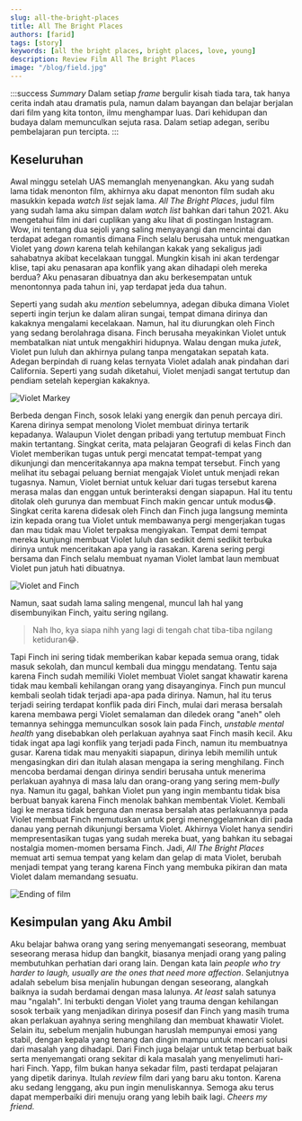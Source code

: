 ```yaml
---
slug: all-the-bright-places
title: All The Bright Places
authors: [farid]
tags: [story]
keywords: [all the bright places, bright places, love, young]
description: Review Film All The Bright Places
image: "/blog/field.jpg"
---
```


:::success _Summary_
Dalam setiap _frame_ bergulir kisah tiada tara, tak hanya cerita indah atau dramatis pula, namun dalam bayangan dan belajar berjalan dari film yang kita tonton, ilmu menghampar luas. Dari kehidupan dan budaya dalam memunculkan sejuta rasa. Dalam setiap adegan, seribu pembelajaran pun tercipta.
:::

<!-- truncate -->

## Keseluruhan

Awal minggu setelah UAS memanglah menyenangkan. Aku yang sudah lama tidak menonton film, akhirnya aku dapat menonton film sudah aku masukkin kepada _watch list_ sejak lama. _All The Bright Places_, judul film yang sudah lama aku simpan dalam _watch list_ bahkan dari tahun 2021. Aku mengetahui film ini dari cuplikan yang aku lihat di postingan Instagram. Wow, ini tentang dua sejoli yang saling menyayangi dan mencintai dan terdapat adegan romantis dimana Finch selalu berusaha untuk menguatkan Violet yang _down_ karena telah kehilangan kakak yang sekaligus jadi sahabatnya akibat kecelakaan tunggal. Mungkin kisah ini akan terdengar klise, tapi aku penasaran apa konflik yang akan dihadapi oleh mereka berdua? Aku penasaran dibuatnya dan aku berkesempatan untuk menontonnya pada tahun ini, yap terdapat jeda dua tahun.

Seperti yang sudah aku _mention_ sebelumnya, adegan dibuka dimana Violet seperti ingin terjun ke dalam aliran sungai, tempat dimana dirinya dan kakaknya mengalami kecelakaan. Namun, hal itu diurungkan oleh Finch yang sedang berolahraga disana. Finch berusaha meyakinkan Violet untuk membatalkan niat untuk mengakhiri hidupnya. Walau dengan muka _jutek_, Violet pun luluh dan akhirnya pulang tanpa mengatakan sepatah kata. Adegan berpindah di ruang kelas ternyata Violet adalah anak pindahan dari California. Seperti yang sudah diketahui, Violet menjadi sangat tertutup dan pendiam setelah kepergian kakaknya.

<img src="https://64.media.tumblr.com/1ad540c83549266be4164e4d21a0c127/e9861ef7466b132e-ff/s400x600/d8537b90f7d61973b1217ae463c5176ada5cc3a5.jpg" alt="Violet Markey" />

Berbeda dengan Finch, sosok lelaki yang energik dan penuh percaya diri. Karena dirinya sempat menolong Violet membuat dirinya tertarik kepadanya. Walaupun Violet dengan pribadi yang tertutup membuat Finch makin tertantang. Singkat cerita, mata pelajaran Geografi di kelas Finch dan Violet memberikan tugas untuk pergi mencatat tempat-tempat yang dikunjungi dan menceritakannya apa makna tempat tersebut. Finch yang melihat itu sebagai peluang berniat mengajak Violet untuk menjadi rekan tugasnya. Namun, Violet berniat untuk keluar dari tugas tersebut karena merasa malas dan enggan untuk berinteraksi dengan siapapun. Hal itu tentu ditolak oleh gurunya dan membuat Finch makin gencar untuk modus😂. Singkat cerita karena didesak oleh Finch dan Finch juga langsung meminta izin kepada orang tua Violet untuk membawanya pergi mengerjakan tugas dan mau tidak mau Violet terpaksa mengiyakan. Tempat demi tempat mereka kunjungi membuat Violet luluh dan sedikit demi sedikit terbuka dirinya untuk menceritakan apa yang ia rasakan. Karena sering pergi bersama dan Finch selalu membuat nyaman Violet lambat laun membuat Violet pun jatuh hati dibuatnya.

<img src="https://static01.nyt.com/images/2020/02/26/arts/allthebright1/allthebright1-jumbo.jpg?quality=75&auto=webp" alt="Violet and Finch" />

Namun, saat sudah lama saling mengenal, muncul lah hal yang disembunyikan Finch, yaitu sering ngilang.

> Nah lho, kya siapa nihh yang lagi di tengah chat tiba-tiba ngilang ketiduran😂.

Tapi Finch ini sering tidak memberikan kabar kepada semua orang, tidak masuk sekolah, dan muncul kembali dua minggu mendatang. Tentu saja karena Finch sudah memiliki Violet membuat Violet sangat khawatir karena tidak mau kembali kehilangan orang yang disayanginya. Finch pun muncul kembali seolah tidak terjadi apa-apa pada dirinya. Namun, hal itu terus terjadi seiring terdapat konflik pada diri Finch, mulai dari merasa bersalah karena membawa pergi Violet semalaman dan diledek orang "aneh" oleh temannya sehingga memunculkan sosok lain pada Finch, _unstable mental health_ yang disebabkan oleh perlakuan ayahnya saat Finch masih kecil. Aku tidak ingat apa lagi konflik yang terjadi pada Finch, namun itu membuatnya gusar. Karena tidak mau menyakiti siapapun, dirinya lebih memilih untuk mengasingkan diri dan itulah alasan mengapa ia sering menghilang. Finch mencoba berdamai dengan dirinya sendiri berusaha untuk menerima perlakuan ayahnya di masa lalu dan orang-orang yang sering mem-_bully_ nya. Namun itu gagal, bahkan Violet pun yang ingin membantu tidak bisa berbuat banyak karena Finch menolak bahkan membentak Violet. Kembali lagi ke merasa tidak berguna dan merasa bersalah atas perlakuannya pada Violet membuat Finch memutuskan untuk pergi menenggelamnkan diri pada danau yang pernah dikunjungi bersama Violet. Akhirnya Violet hanya sendiri mempresentasikan tugas yang sudah mereka buat, yang bahkan itu sebagai nostalgia momen-momen bersama Finch. Jadi, _All The Bright Places_ memuat arti semua tempat yang kelam dan gelap di mata Violet, berubah menjadi tempat yang terang karena Finch yang membuka pikiran dan mata Violet dalam memandang sesuatu.

<img src="https://i.pinimg.com/originals/7b/06/31/7b0631f758cf1eba3ddb87e4b227a53e.jpg" alt="Ending of film" />

## Kesimpulan yang Aku Ambil

Aku belajar bahwa orang yang sering menyemangati seseorang, membuat seseorang merasa hidup dan bangkit, biasanya menjadi orang yang paling membutuhkan perhatian dari orang lain. Dengan kata lain _people who try harder to laugh, usually are the ones that need more affection_. Selanjutnya adalah sebelum bisa menjalin hubungan dengan seseorang, alangkah baiknya ia sudah berdamai dengan masa lalunya. _At least_ salah satunya mau "ngalah". Ini terbukti dengan Violet yang trauma dengan kehilangan sosok terbaik yang menjadikan dirinya posesif dan Finch yang masih truma akan perlakuan ayahnya sering menghilang dan membuat khawatir Violet. Selain itu, sebelum menjalin hubungan haruslah mempunyai emosi yang stabil, dengan kepala yang tenang dan dingin mampu untuk mencari solusi dari masalah yang dihadapi. Dari Finch juga belajar untuk tetap berbuat baik serta menyemangati orang sekitar di kala masalah yang menyelimuti hari-hari Finch. Yapp, film bukan hanya sekadar film, pasti terdapat pelajaran yang dipetik darinya. Itulah _review_ film dari yang baru aku tonton. Karena aku sedang lenggang, aku pun ingin menuliskannya. Semoga aku terus dapat memperbaiki diri menuju orang yang lebih baik lagi. _Cheers my friend._
